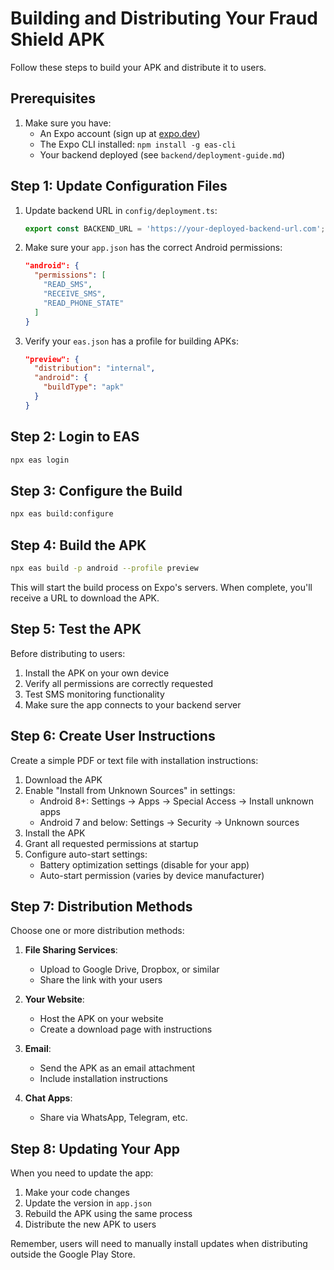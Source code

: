 # Building and Distributing Your Fraud Shield APK

Follow these steps to build your APK and distribute it to users.

## Prerequisites

1. Make sure you have:
   - An Expo account (sign up at [expo.dev](https://expo.dev))
   - The Expo CLI installed: `npm install -g eas-cli`
   - Your backend deployed (see `backend/deployment-guide.md`)

## Step 1: Update Configuration Files

1. Update backend URL in `config/deployment.ts`:
   ```typescript
   export const BACKEND_URL = 'https://your-deployed-backend-url.com';
   ```

2. Make sure your `app.json` has the correct Android permissions:
   ```json
   "android": {
     "permissions": [
       "READ_SMS",
       "RECEIVE_SMS",
       "READ_PHONE_STATE"
     ]
   }
   ```

3. Verify your `eas.json` has a profile for building APKs:
   ```json
   "preview": {
     "distribution": "internal",
     "android": {
       "buildType": "apk"
     }
   }
   ```

## Step 2: Login to EAS

```bash
npx eas login
```

## Step 3: Configure the Build

```bash
npx eas build:configure
```

## Step 4: Build the APK

```bash
npx eas build -p android --profile preview
```

This will start the build process on Expo's servers. When complete, you'll receive a URL to download the APK.

## Step 5: Test the APK

Before distributing to users:

1. Install the APK on your own device
2. Verify all permissions are correctly requested
3. Test SMS monitoring functionality
4. Make sure the app connects to your backend server

## Step 6: Create User Instructions

Create a simple PDF or text file with installation instructions:

1. Download the APK
2. Enable "Install from Unknown Sources" in settings:
   - Android 8+: Settings → Apps → Special Access → Install unknown apps
   - Android 7 and below: Settings → Security → Unknown sources
3. Install the APK
4. Grant all requested permissions at startup
5. Configure auto-start settings:
   - Battery optimization settings (disable for your app)
   - Auto-start permission (varies by device manufacturer)

## Step 7: Distribution Methods

Choose one or more distribution methods:

1. **File Sharing Services**:
   - Upload to Google Drive, Dropbox, or similar
   - Share the link with your users

2. **Your Website**:
   - Host the APK on your website
   - Create a download page with instructions

3. **Email**:
   - Send the APK as an email attachment
   - Include installation instructions

4. **Chat Apps**:
   - Share via WhatsApp, Telegram, etc.

## Step 8: Updating Your App

When you need to update the app:

1. Make your code changes
2. Update the version in `app.json`
3. Rebuild the APK using the same process
4. Distribute the new APK to users

Remember, users will need to manually install updates when distributing outside the Google Play Store.
